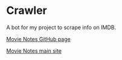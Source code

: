 # Crawler
A bot for my project to scrape info on IMDB.

[Movie Notes GitHub page](https://github.com/Corgieater/merelyasite)

[Movie Notes main site](https://merelyasite.xyz/)
